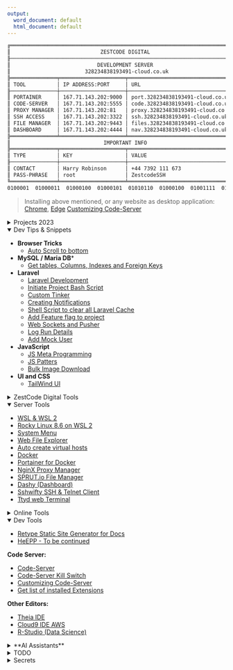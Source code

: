 ```yaml
---
output:
  word_document: default
  html_document: default
---
```

``` sh
╔═══════════════════════════════════════════════════════════════════════════╗
║                             ZESTCODE DIGITAL                              ║
╟───────────────────────────────────────────────────────────────────────────╢
║                            DEVELOPMENT SERVER                             ║
║                        328234838193491-cloud.co.uk                        ║
╠═══════════════╤═════════════════════╤═════════════════════════════════════╣
║ TOOL          │ IP ADDRESS:PORT     │ URL                                 ║
╟───────────────┼─────────────────────┼─────────────────────────────────────╢
║ PORTAINER     │ 167.71.143.202:9000 │ port.328234838193491-cloud.co.uk    ║
║ CODE-SERVER   │ 167.71.143.202:5555 │ code.328234838193491-cloud.co.uk    ║
║ PROXY MANAGER │ 167.71.143.202:81   │ proxy.328234838193491-cloud.co.uk   ║
║ SSH ACCESS    │ 167.71.143.202:3322 │ ssh.328234838193491-cloud.co.uk     ║
║ FILE MANAGER  │ 167.71.143.202:9443 │ files.328234838193491-cloud.co.uk   ║
║ DASHBOARD     │ 167.71.143.202:4444 │ nav.328234838193491-cloud.co.uk     ║
╠═══════════════╧═════════════════════╧═════════════════════════════════════╣
║                              IMPORTANT INFO                               ║
╠═══════════════╤═════════════════════╤═════════════════════════════════════╣
║ TYPE          │ KEY                 │ VALUE                               ║
╟───────────────┼─────────────────────┼─────────────────────────────────────╢
║ CONTACT       │ Harry Robinson      │ +44 7392 111 673                    ║
║ PASS-PHRASE   │ root                │ ZestcodeSSH                         ║
╚═══════════════╧═════════════════════╧═════════════════════════════════════╝
0100001  01000011  01000100  01000101  01010110  01000100  01001111  01000011  
```

> Installing above mentioned, or any website as desktop application:
> [Chrome](./tools/chromeInstall.md), [Edge](./tools/edgeInstall.md) 
> [Customizing Code-Server](./dev/codeServer/customize.md)

<!-- ════════════════════╣        PROJECTS 2023        ╠═════════════════ -->

<details>

<summary>Projects 2023</summary>

- [LawPal](./projects/lawpal/README.md)
- [Management for LOCUMS](./projects/locums/README.md)
- [Squash Skills](./projects/squash/README.md)
- [Training Chat Bot](./projects/chatBot/README.md)

</details>

<!-- ════════════════════╣     Dev Tips & Snippets     ╠═════════════════ -->

<details open="true">

<summary>Dev Tips & Snippets</summary>

- **Browser Tricks**
   - [Auto Scroll to bottom](./snippets/js/autoScrollToBottom.md)
- **MySQL / Maria DB**\*
   - [Get tables, Columns, Indexes and Foreign Keys](./snippets/sql/getTableDDL.md)
- **Laravel**
   - [Laravel Development](./snippets/laravel/README.md)
   - [Initiate Project Bash Script](./snippets/laravel/init.md)
   - [Custom Tinker](./snippets/laravel/tinker.md)
   - [Creating Notifications](../projects/locums/createNotification.md)
   - [Shell Script to clear all Laravel Cache](./snippets/laravel/chearCache.sh)
   - [Add Feature flag to project](./snippets/laravel/setupFeatureFlag.md)
   - [Web Sockets and Pusher](./snippets/laravel/sockets/README.md)
   - [Log Run Details](./snippets/laravel/logRunDetails.md)
   - [Add Mock User](./snippets/laravel/mockUser.md)
- **JavaScript**
   - [JS Meta Programming](./snippets/js/metaProgramming.md)
   - [JS Patters](./snippets/js/patterns.md)
   - [Bulk Image Download](./snippets/js/bulkImageDownload.md)
- **UI and CSS**
   - [TailWind UI](https://tailwindui.com)

</details>

<!-- ════════════════════╣    ZestCode Digital Tools   ╠═════════════════ -->

<details>

<summary>ZestCode Digital Tools</summary>

**ZestCode Office Tools** 
- [Office and Admin Tools](./zest/office.md) 
- [Ploi.io](./zest/ploi.md) 
- [GitLab](./zest/gitLab.md) 
- [GitHub](./zest/gitHub.md) 
- [GitHub CLI](./zest/ghCli.md)

**ZestCode Project Tools**
- [BugHerd](https://www.bugherd.com)

</details>

<!-- ════════════════════╣        Server Tools         ╠═════════════════ -->

<details open="true">

<summary>Server Tools</summary>

-   [WSL & WSL 2](./tools/wsl/README.md)
-   [Rocky Linux 8.6 on WSL 2](./tools/rockyLinux/rockyLinux.md)
-   [System Menu](./dev/systemMenu.md)
-   [Web File Explorer](./dev/webExplorer.md)
-   [Auto create virtual hosts](./dev/vhosts.md)
-   [Docker](./tools/docker.md)
-   [Portainer for Docker](./tools/portainer.md)
-   [NginX Proxy Manager](./tools/nginx.md)
-   [SPRUT.io File Manager](./tools/sprut.md)
-   [Dashy (Dashboard)](./tools/dashy.md)
-   [Sshwifty SSH & Telnet Client](./tools/sshWifty.md)
-   [Ttyd web Terminal](./tools/ttyd.md)

</details>

<!-- ════════════════════╣         Online Tools        ╠═════════════════ -->

<details>

<summary>Online Tools</summary>

-   [Ascii Text Generator](http://patorjk.com/software/taag)
-   [Color Palette Generator](http://www.patorjk.com/color-palette-generator)
-   [Ascii Character](./info/asciiChars.md)

</details>

<!-- ════════════════════╣          Dev Tools          ╠═════════════════ -->

<details open="true">

<summary>Dev Tools</summary>

-   [Retype Static Site Generator for Docs](./dev/retype/README.md)
-   [HeEPP - To be continued](./dev/heEPP/README.md)

**Code Server:**

-   [Code-Server](./dev/codeServer/README.md)
-   [Code-Server Kill Switch](./dev/codeServer/killSwitch.md)
-   [Customizing Code-Server](./dev/codeServer/customize.md)
-   [Get list of installed Extensions](./dev/codeServer/getExtensions.md)

**Other Editors:**

-   [Theia IDE](https://theia-ide.org/docs/getting_started/)
-   [Cloud9 IDE AWS](https://github.com/agungf/cloud9-ide/tree/master)
-   [R-Studio (Data Science)](./secrets/rstudio.md)

</details>

<!-- ════════════════════╣        AI Assistants        ╠═════════════════ -->

<details>

<summary>**AI Assistants**</summary>

**Large Language Models**

-   [Chat GPT 4](./ai/chatGpt.md)

**Coding Agents**

-   [Open Interpreter](./ai/openInterpreter.md)
-   [AI for your shell](./ai/shellAI.md)
-   [MVC-AI](./ai/mvcai.md)  

**Coding Assistants**

-   [Bito AI Code Assistant (GPT4)](./ai/bito/README.md)
-   [Bito AI CLI Code Assistant (GPT4)](./ai/bito/cli.md)

**General**

-   [Prompts for Assistance](./ai/prompts/README.md)
-   [Custom Instructions](./ai/prompts/customInstructions.md)

</details>

<!-- ════════════════════╣            TODO             ╠═════════════════ -->

<details>

<summary>TODO</summary>

-   [TODO](./todo/README.md)

</details>

<!-- ════════════════════╣           Secrets           ╠═════════════════ -->

<details>

<summary>Secrets</summary>

**Client Secrets**

- [LawPal](./projects/lawpal/secrets.md)
- [Management for Locums](./projects/locums/secrets.md)

**Internal Secrets**

- [BugHerd](./secrets/bugherd.md)
- [TailWind UI](./secrets/tailwindui.md)
- [code-server](./secrets/codeServer.md)
- [RStudio](./secrets/rstudio.md)
- [Portainer](./secrets/portainer.md)
- [NginX Proxy Manager](./secrets/nginxProxy.md)
- [krystal.uk](./secrets/krystal.md)
- [SshWifty](./secrets/sshWiftystal.md)
- [Ttyd SSH Web](./secrets/ttyd.md)

</details>
